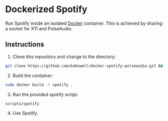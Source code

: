 # Dockerized Spotify

Run Spotify inside an isolated [Docker](http://www.docker.io) container. This is achieved by sharing a socket for X11 and PulseAudio.

## Instructions

1. Clone this repository and change to the directory:

  ```sh
  git clone https://github.com/kahowell/docker-spotify-pulseaudio.git && cd docker-spotify-pulseaudio
  ```

2. Build the container:

  ```sh
  sudo docker build -t spotify .
  ```

3. Run the provided spotify script:

  ```sh
  scripts/spotify
  ```

4. Use Spotify.
